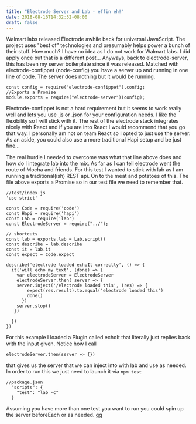 ```yaml
---
title: "Electrode Server and Lab - effin eh!"
date: 2018-08-16T14:32:52-08:00
draft: false
---
```

Walmart labs released Electrode awhile back for universal JavaScript. The project uses "best of" technologies and presumably helps power a bunch of their stuff. How much? I have no idea as I do not work for Walmart labs. I did apply once but that is a different post... Anyways, back to electrode-server, this has been my server boilerplate since it was released. Matched with electrode-confippet (node-config) you have a server up and running in one line of code. The server does nothing but it would be running. 

```
const config = require("electrode-confippet").config;
//Exports a Promise
module.exports = require("electrode-server")(config);
```
Electrode-confippet is not a hard requirement but it seems to work really well and lets you use .js or .json for your configuration needs. I like the flexibility so I will stick with it. The rest of the electrode stack integrates nicely with React and if you are into React I would recommend that you go that way. I personally am not on team React so I opted to just use the server. As an aside, you could also use a more traditional Hapi setup and be just fine... 

The real hurdle I needed to overcome was what that line above does and how do I integrate lab into the mix. As far as I can tell electrode went the route of Mocha and friends. For this test I wanted to stick with lab as I am running a traditional(ish) REST api. On to the meat and potatoes of this. The file above exports a Promise so in our test file we need to remember that. 

```
//test/index.js
'use strict'

const Code = require('code')
const Hapi = require('hapi')
const Lab = require('lab')
const ElectrodeServer = require("../");

// shortcuts
const lab = exports.lab = Lab.script()
const describe = lab.describe
const it = lab.it
const expect = Code.expect

describe('electrode loaded echoIt correctly', () => {
  it('will echo my text', (done) => {
    var electrodeServer = ElectrodeServer
    electrodeServer.then( server => {
    server.inject('/electrode loaded this', (res) => {
        expect(res.result).to.equal('electrode loaded this')
        done()
      })
    server.stop()
   })

  })
})
```

For this example I loaded a Plugin called echoIt that literally just replies back with the input given. Notice how I call 
```
electrodeServer.then(server => {})
```
that gives us the server that we can inject into with lab and use as needed. In order to run this we just need to launch it via `npm test`

```
//package.json
  "scripts": {
    "test": "lab -c"
  }
```

Assuming you have more than one test you want to run you could spin up the server beforeEach or as needed. gg
